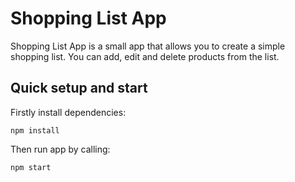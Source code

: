 # Shopping List App

Shopping List App is a small app that allows you to create a simple shopping list. You can add, edit and delete products from the list.

## Quick setup and start

Firstly install dependencies:

```shell
npm install
```

Then run app by calling:
 
```shell
npm start
```
